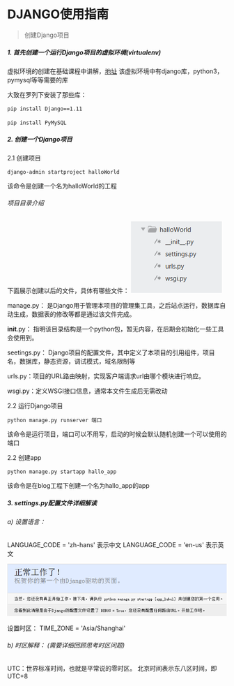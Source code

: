 
# DJANGO使用指南

>创建Django项目
>

##### 1. 首先创建一个运行Django项目的虚拟环境(virtualenv)

虚拟环境的创建在基础课程中讲解，[地址](1.2python_virtualenv.md)
该虚拟环境中有django库，python3，pymysql等等需要的库

大致在罗列下安装了那些库：

	pip install Django==1.11
	
	pip install PyMySQL


##### 2. 创建一个Django项目

2.1 创建项目

	django-admin startproject halloWorld

该命令是创建一个名为halloWorld的工程

###### 项目目录介绍
下面展示创建以后的文件，具体有哪些文件：
![图](../images/django_project.png)

manage.py： 是Django用于管理本项目的管理集工具，之后站点运行，数据库自动生成，数据表的修改等都是通过该文件完成。

__init__.py： 指明该目录结构是一个python包，暂无内容，在后期会初始化一些工具会使用到。

seetings.py： Django项目的配置文件，其中定义了本项目的引用组件，项目名，数据库，静态资源，调试模式，域名限制等

urls.py：项目的URL路由映射，实现客户端请求url由哪个模块进行响应。

wsgi.py：定义WSGI接口信息，通常本文件生成后无需改动

2.2 运行Django项目
```
python manage.py runserver 端口
```
该命令是运行项目，端口可以不用写，启动的时候会默认随机创建一个可以使用的端口

2.2 创建app
```
python manage.py startapp hallo_app
```
该命令是在blog工程下创建一个名为hallo_app的app


##### 3. settings.py配置文件详细解读

###### a) 设置语言： 	
LANGUAGE_CODE = 'zh-hans' 表示中文
LANGUAGE_CODE = 'en-us' 表示英文

 ![图](../images/django_zh.png)

设置时区：	TIME_ZONE = 'Asia/Shanghai'

###### b) 时区解释： (需要详细回顾思考时区问题)
UTC：世界标准时间，也就是平常说的零时区。
北京时间表示东八区时间，即UTC+8
